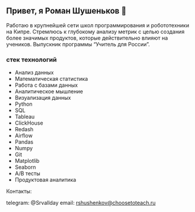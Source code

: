 ## Привет, я Роман Шушеньков 👋
Работаю в крупнейшей сети школ программирования и робототехники на Кипре. Стремлюсь к глубокому анализу метрик с целью  создания более значимых продуктов, которые действительно влияют на  учеников. 
Выпускник программы “Учитель для России”.

### стек технологий
- Анализ данных 
- Математическая статистика
- Работа с базами данных
- Аналитическое мышление
- Визуализация данных
- Python
- SQL
- Tableau
- ClickHouse
- Redash
- Airflow
- Pandas
- Numpy
- Git
- Matplotlib
- Seaborn 
- А/В тесты
- Продуктовая аналитика

Контакты:

telegram: @Srvallday
email: rshushenkov@choosetoteach.ru
